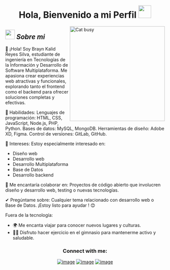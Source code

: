 <h1 align="center">Hola, Bienvenido a mi Perfil <img src="https://media.giphy.com/media/hvRJCLFzcasrR4ia7z/giphy.gif" width="40"></h1>

<img align="right" width=300px alt="Cat busy" src="https://media.tenor.com/Xx2cXbv_tYAAAAAi/peach-cat-goma.gif" />

## <img src="[https://media.giphy.com/media/ObNTw8Uzwy6KQ/giphy.gif](https://media4.giphy.com/media/v1.Y2lkPTc5MGI3NjExa2lucDJxNjc0eGo4b3c0cHV2aW5iaHdtdW1keG1jbTg3ejc3OWUyaSZlcD12MV9pbnRlcm5hbF9naWZfYnlfaWQmY3Q9Zw/3oKIPnAiaMCws8nOsE/giphy.gif)" width="30px">&nbsp;***Sobre mi***

👋 ¡Hola! Soy Brayn Kalid Reyes Silva, estudiante de ingeniería en Tecnologías de la Información y Desarrollo de Software Multiplataforma. Me apasiona crear experiencias web atractivas y funcionales, explorando tanto el frontend como el backend para ofrecer soluciones completas y efectivas.

🌟 Habilidades:
Lenguajes de programación: HTML, CSS, JavaScript, Node.js, PHP, Python.
Bases de datos: MySQL, MongoDB.
Herramientas de diseño: Adobe XD, Figma.
Control de versiones: GitLab, GitHub.

🚀 Intereses:
Estoy especialmente interesado en:
- Diseño web
- Desarrollo web
- Desarrollo Multiplataforma
- Base de Datos
- Desarrollo backend

👯 Me encantaría colaborar en:
Proyectos de código abierto que involucren diseño y desarrollo web, testing o nuevas tecnologías.

✔ Pregúntame sobre:
Cualquier tema relacionado con desarrollo web o Base de Datos. ¡Estoy listo para ayudar ! 😊

Fuera de la tecnología:
- 🌍 Me encanta viajar para conocer nuevos lugares y culturas.
- 🏋️‍♂️ Disfruto hacer ejercicio en el gimnasio para mantenerme activo y saludable.

<h3 align="center">Connect with me:</h3>
<div align="center">

[![image](https://img.shields.io/badge/LinkedIn-0077B5?style=for-the-badge&logo=linkedin&logoColor=white)](https://www.linkedin.com/in/kalid-reyes-759961339)
[![image](https://img.shields.io/badge/Instagram-E4405F?style=for-the-badge&logo=instagram&logoColor=white)](https://www.instagram.com/khalid_rm_)
[![image](https://img.shields.io/badge/Gmail-D14836?style=for-the-badge&logo=gmail&logoColor=white)](mailto:brayn4krs@gmail.com)
  
</div>
